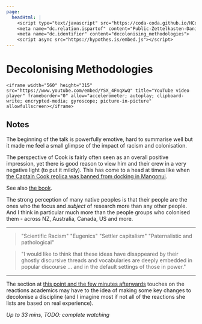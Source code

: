 ```yaml
---
page:
  headHtml: |
    <script type="text/javascript" src="https://coda-coda.github.io/HConfig/1.js"></script>
    <meta name="dc.relation.ispartof" content="Public-Zettelkasten-Daniel-Britten-(ORCID-0000-0002-7860-3595)">
    <meta name="dc.identifier" content="decolonising_methodologies">
    <script async src="https://hypothes.is/embed.js"></script>
---
```

# Decolonising Methodologies

```{=html}
<iframe width="560" height="315" src="https://www.youtube.com/embed/YSX_4FnqXwQ" title="YouTube video player" frameborder="0" allow="accelerometer; autoplay; clipboard-write; encrypted-media; gyroscope; picture-in-picture" allowfullscreen></iframe>
```
## Notes
The beginning of the talk is powerfully emotive, hard to summarise well but it made me feel a small glimpse of the impact of racism and colonisation.

The perspective of Cook is fairly often seen as an overall positive impression, yet there is good reason to view him and their crew in a very negative light (to put it mildly). This has come to a head at times like when [the Captain Cook replica was banned from docking in Mangonui](https://www.rnz.co.nz/news/te-manu-korihi/398912/captain-cook-replica-banned-from-docking-in-mangonui-during-commemoration).

See also [the book](https://www.otago.ac.nz/press/books/otago066924.html).

The strong perception of many native peoples is that their people are the ones who the focus and _subject_ of research more than any other people. And I think in particular much more than the people groups who colonised them - across NZ, Australia, Canada, US and more.

-----
> "Scientific Racism" "Eugenics" "Settler capitalism" "Paternalistic and pathological"

> "I would like to think that these ideas have disappeared by their ghostly discursive threads and vocabularies are deeply embedded in popular discourse ... and in the default settings of those in power."
-----

The section at [this point and the few minutes afterwards](https://youtu.be/YSX_4FnqXwQ?t=1802) touches on the reactions academics may have to the idea of making some key changes to decolonise a discipline (and I imagine most if not all of the reactions she lists are based on real experience).

_Up to 33 mins, TODO: complete watching_